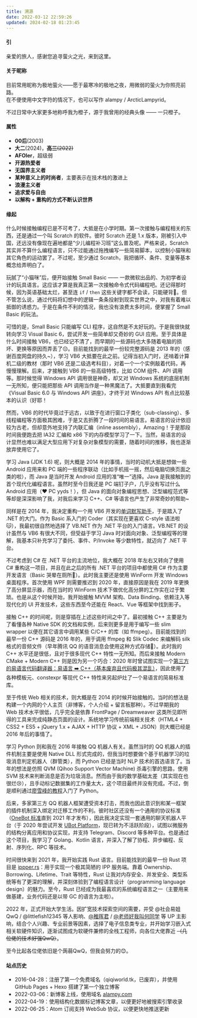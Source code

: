 ```yaml
---
title: 溯源
date: 2022-03-12 22:59:26
updated: 2024-02-18 01:23:45
---
```

#### 引
亲爱的旅人，感谢您追寻萤火之光，来到这里。  

#### 关于昵称
目前常用昵称为极地萤火——愿于最寒冷的极地之夜，用微弱的萤火为你照亮前路。​  
在不便使用中文字符的情况下，也可以写作 alampy / ArcticLampyrid。

不过日常中大家更多地称呼我为橙子，源于我曾用的经典头像 —— 一只橙子。

#### 属性
- **00后**(2003)
- **大二**(2024)，~~**高三**(2022)~~
- **AFOIer**，超级弱
- **开源热爱者**
- **无国界主义者**
- **某种意义上的时尚者**，主要表示在技术栈的激进上
- **浪漫主义者**
- **追求爱与自由**
- **以解构 + 重构的方式不断认识世界**

#### 缘起
什么时候接触编程已是不可考了，大抵是在小学时期。第一次接触与编程相关的东西，还是通过一个叫 Scratch 的软件。彼时 Scratch 还是 1.x 版本，刚被引入中国，还远没有像现在遍地都是“少儿编程补习班”这么普及呢。严格来说，Scratch 其实并不算什么编程语言，只不过能通过拖拽编写一些简易脚本，以控制小猫咪和其它角色的运动罢了。不过呢，至少通过 Scratch，我把循环、条件、变量等基本概念给弄明白了。

玩腻了“小猫咪”后，便开始接触 Small Basic —— 一款微软出品的、为初学者设计的玩具语言。这应该才算是我真正第一次接触命令式代码编程吧。还记得那时候，因为英语基础太烂，甚至连 `if` / `then` 这些关键字都不会读，只能硬背🥲。但不管怎么说，通过代码将幻想中的逻辑一条条投射到现实世界之中，对我有着难以抵御的诱惑力。于是在条件不利的情况，我也没有浪费太多时间，便掌握了 Small Basic 的玩法。

可惜的是，Small Basic 只能编写 CLI 程序，这自然是不太好玩的。于是我很快就转向学习 Visual Basic 6，尝试开发一些简单却又奇妙的 GUI 应用。至于具体是什么时间接触 VB6，也已经记不清了，而早期的一些源码也大多随着电脑的损坏、更换等原因而弄丢了😔。目前能找到的最早一份较完整源码是 2013 年的（感谢百度网盘的持久~），学习 VB6 大抵要在此之前。记得当初入门时，还啃着计算机二级的教材（那时 VB6 还是二级选考科目），对着一个一个实例敲着代码，再慢慢理解。后来，才接触到 VB6 的一些高级特性，比如 COM 组件、API 调用等。那时候觉得 Windows API 调用很是神奇，却又对 Windows 系统的底层机制一无所知，便只能把那些 API 调用当作是一种黑魔法了。大抵要直到我看完《Visual Basic 6.0 与 Windows API 讲座》，才终于对 Windows API 有点比较基本的认识（好耶！

然而，VB6 的时代毕竟过于远古，以致于在进行窗口子类化（sub-classing）、多线程编程等方面极其困难，于是又去折腾了一段时间的易语言。易语言的设计依旧较为古老，但却意外地支持了内联汇编（inline assembly），Amazing！于是那段时间我便跑去把 IA32 汇编和 x86 下的内存模型学习了一下。当然，易语言的设计显然也难以满足大型应用下对复杂对象模型的需要，随着时间的推移，我也逐渐放弃使用它了。

学习 Java (JDK 1.6) 呢，则大概是 2014 年的事情，当时的动机大抵是想做一些 Android 应用来和 PC 端的一些程序联动（比如手机摇一摇，然后电脑切换页面之类的啦），而 Java 是当时开发 Android 应用的准“唯一”选择。Java 是我接触到的首个现代化编程语言。虽然时至今日我还是 PC 端钉子户，几乎没有写过什么 Android 应用（❤️ PC yyds！），但 Java 的面向对象编程思想、泛型编程范式等等却是深深影响了我，对我后来学习 C++、C# 等语言也产生了非常奇妙的帮助~

同样是在 2014 年，我决定重构一个用 VB6 开发的[单词默写助手](https://github.com/ArcticLampyrid/DictationAssistant)，于是踏入了 .NET 的大门。作为 Basic 系入门的 Coder（其实现在更喜欢 C-style 语法啦😽），我最初很自然地选择了 VB.NET 作为 .NET 平台的入门语言。VB.NET 的设计虽然与 VB6 有很大不同，但受益于学习 Java 时对面向对象、泛型编程等的理解，我基本只补充学习了委托、事件、P/Invoke 等少数特性，就迈向了 .NET 平台。

不过考虑到 C# 在 .NET 平台的主流地位，我大概在 2018 年左右又转向了使用 C# 重构这一项目，并且在此之后的所有 .NET 平台的项目中都使用 C# 作为主要开发语言（Basic 哭晕在厕所🥺）。此时我主要还是使用 WinForm 开发 Windows 桌面程序。首次使用 WPF 则需要推迟到 2020 年，直接原因是我在 2019 年更换了高分屏显示器，而在当时的 WinForm 技术下做优化高分屏的工作实在过于繁琐。也是从这个时候开始，我开始接触 MVVM 架构、Data Binding、依赖注入等现代化的 UI 开发技术，这些东西至今还能在 React、Vue 等框架中找到影子。

接触 C++ 的时间呢，则是穿插在上述这些时间之中了。最初接触 C++ 主要是为了看懂各种 Native SDK 的文档和实例，后来则更多是用于编写一些 slim wrapper 以便在其它语言中调用某些 C/C++ 的库（如 ffmpeg）。目前能找到的最早一份 C++ 源码是 2016 年的，用于调用 ffmpeg 和 Slik Codec 来编解码 silk 格式的音频文件（早年腾讯 QQ 的语音消息会使用这种方式存储🧐）。此时我的 C++ 水平还是很低，且对于很多现代 C++ 特性一无所知。而后来接触 Modern CMake + Modern C++ 则是因为另一个巧合：2020 年时曾试图实现一个[第三方的易语言代码翻译器：易语言 ➡️ C++（基本废弃且代码极其混乱）](https://www.kancloud.cn/qiqi1354092549/epl-on-cpp/)，因此使用了各种模板元、constexpr 等现代 C++ 特性来另起炉灶了一个易语言的简易标准库。

至于传统 Web 相关的技术，则大概是在 2014 的时候开始接触的。当时的想法是构建一个内网的个人主页（非博客，个人介绍 + 留言板那种）。不过早期我的 Web 技术水平很低，几乎完全是依靠 FrontPage / Dreamweaver 这类所见即所得的工具来完成纯静态页面的设计。系统地学习传统前端相关技术（HTML4 + CSS2 + ES5 + jQuery 1.x + AJAX + HTTP 协议 + XML + JSON）则大概已经是 2016 年后的事情了。

学习 Python 则和我在 2016 年接触 QQ 机器人有关。虽然当时的 QQ 机器人的插件机制主要是使用 Native DLL 形式完成的，但我当时想要做个基于机器学习的垃圾消息判定机器人（群管类），而 Python 已经是当时 NLP 技术的首选语言了。当年的想法是仿照 QVM (Qihoo Support Vector Machine) 杀毒引擎的思路，使用 SVM 技术来判断消息是否为垃圾消息。然而由于我的数学基础太差（其实现在也很烂😢），且手动标记数据集的工作量太大，这个项目最终并没有完成。不过，倒是顺利通过[廖雪峰的教程](https://www.liaoxuefeng.com/wiki/1016959663602400)入门了 Python。

后来，多家第三方 QQ 机器人框架遭受资本打击，而我也因此意识到和某一框架的插件机制深入绑定对迁移工作的不利。彼时社区还没有一个通用的协议标准（[OneBot 标准](https://onebot.dev/)直到 2021 年才发布），因此我决定实现一套通用的聊天机器人平台（于 2020 年尝试开发 [UBot Platform](https://github.com/UBotPlatform/)，现已转为不活跃阶段），试图以微服务的结构分离应用和协议实现，并支持 Telegram、Discord 等多种平台。也是通过这个项目，我学习了 Golang、Kotlin 语言，并深入了解了协程、异步编程、反射、序列化、RPC 等技术。

时间很快来到 2021 年，我开始实践 Rust 语言。目前能找到的最早一份 Rust 项目是 [ippper.rs](https://github.com/ArcticLampyrid/ippper.rs)：用于实现一个极其简陋的 IPP 服务端。靠着 Ownership、Borrowing、Lifetime、Trait 等特性，Rust 让我对内存安全、并发安全、类型系统等有了更深的理解，并深刻体验到了编程语言设计（programming language design）的魅力。至今，Rust 已经成为我最喜欢的系统编程语言之一（主要用来做基建，业务代码还是以带 GC 的语言为主啦）。

2022 年，正式开始大学生活。因扩宽技术探索空间的需要，并受 @社会易姐QwQ / @littlefish12345 等人影响、[@稚晖君](https://space.bilibili.com/20259914) / [@老师好我叫何同学](https://space.bilibili.com/163637592) 等 UP 主影响，结合个人兴趣、专业前景等因素，选择了电子信息类专业，并开始学习嵌入式相关软硬件知识，逐渐试图成为软硬件兼修的全栈工程师，向各位大佬靠近 ~~（几位佬的技术好强QwQ）~~。

至今比起各位佬依旧是个蒟蒻QwQ，但我会努力的😊。

#### 站点历史
- 2016-04-28：注册了第一个免费域名（qiqiworld.tk，已废弃），并使用 GitHub Pages + Hexo 搭建了第一个独立博客
- 2022-03-06：新博客上线，使用域名 [alampy.com](https://alampy.com)
- 2022-04-19：使用结构化数据标记博客文章，以便更好地被搜索引擎收录
- 2022-06-25：Atom 订阅支持 WebSub 协议，以便更快地推送更新
